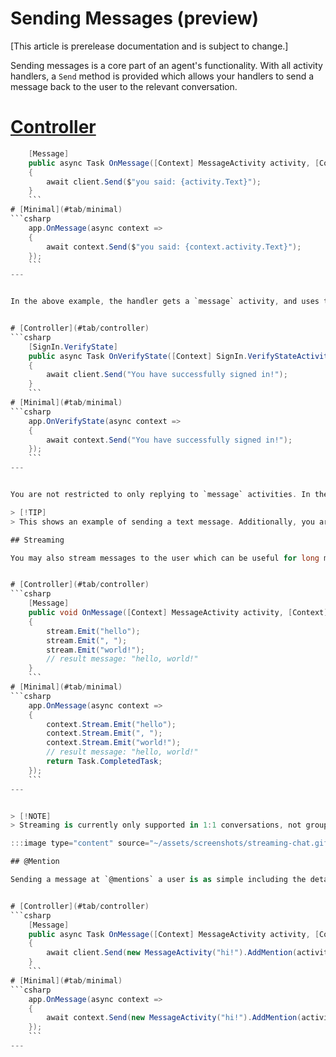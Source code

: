 # Sending Messages (preview)

[This article is prerelease documentation and is subject to change.]

Sending messages is a core part of an agent's functionality. With all activity handlers, a `Send` method is provided which allows your handlers to send a message back to the user to the relevant conversation. 


# [Controller](#tab/controller)
```csharp 
    [Message]
    public async Task OnMessage([Context] MessageActivity activity, [Context] IContext.Client client)
    {
        await client.Send($"you said: {activity.Text}");
    }
    ```
# [Minimal](#tab/minimal)
```csharp 
    app.OnMessage(async context =>
    {
        await context.Send($"you said: {context.activity.Text}");
    });
    ```
---


In the above example, the handler gets a `message` activity, and uses the `send` method to send a reply to the user.


# [Controller](#tab/controller)
```csharp 
    [SignIn.VerifyState]
    public async Task OnVerifyState([Context] SignIn.VerifyStateActivity activity, [Context] IContext.Client client)
    {
        await client.Send("You have successfully signed in!");
    }
    ```
# [Minimal](#tab/minimal)
```csharp 
    app.OnVerifyState(async context =>
    {
        await context.Send("You have successfully signed in!");
    });
    ```
---


You are not restricted to only replying to `message` activities. In the above example, the handler is listening to `SignIn.VerifyState` events, which are sent when a user successfully signs in. 

> [!TIP]
> This shows an example of sending a text message. Additionally, you are able to send back things like [adaptive cards](../../in-depth-guides/adaptive-cards) by using the same `Send` method. Look at the [adaptive card](../../in-depth-guides/adaptive-cards) section for more details.

## Streaming

You may also stream messages to the user which can be useful for long messages, or AI generated messages. The library makes this simple for you by providing a `Stream` function which you can use to send messages in chunks. 


# [Controller](#tab/controller)
```csharp 
    [Message]
    public void OnMessage([Context] MessageActivity activity, [Context] IStreamer stream)
    {
        stream.Emit("hello");
        stream.Emit(", ");
        stream.Emit("world!");
        // result message: "hello, world!"
    }
    ```
# [Minimal](#tab/minimal)
```csharp 
    app.OnMessage(async context =>
    {
        context.Stream.Emit("hello");
        context.Stream.Emit(", ");
        context.Stream.Emit("world!");
        // result message: "hello, world!"
        return Task.CompletedTask;
    });
    ```
---


> [!NOTE]
> Streaming is currently only supported in 1:1 conversations, not group chats or channels

:::image type="content" source="~/assets/screenshots/streaming-chat.gif" alt-text="Streaming Example":::

## @Mention

Sending a message at `@mentions` a user is as simple including the details of the user using the `AddMention` method


# [Controller](#tab/controller)
```csharp 
    [Message]
    public async Task OnMessage([Context] MessageActivity activity, [Context] IContext.Client client)
    {
        await client.Send(new MessageActivity("hi!").AddMention(activity.From));
    }
    ```
# [Minimal](#tab/minimal)
```csharp 
    app.OnMessage(async context =>
    {
        await context.Send(new MessageActivity("hi!").AddMention(activity.From));
    });
    ```
---